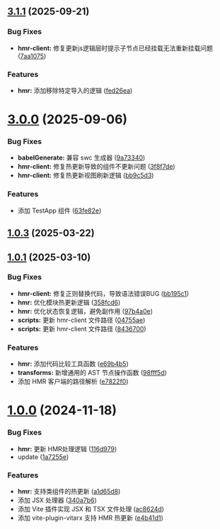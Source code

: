 ## [3.1.1](https://gitee.com/vitarx/vite-bundler/compare/v3.1.0...v3.1.1) (2025-09-21)


### Bug Fixes

* **hmr-client:** 修复更新js逻辑层时提示子节点已经挂载无法重新挂载问题 ([7aa1075](https://gitee.com/vitarx/vite-bundler/commits/7aa107538a54f9da909d26eae3a6115e97e5e193))


### Features

* **hmr:** 添加移除特定导入的逻辑 ([fed26ea](https://gitee.com/vitarx/vite-bundler/commits/fed26eadb4c8e41acbe61fe58e50091b53a8736d))



# [3.0.0](https://gitee.com/vitarx/vite-bundler/compare/v1.0.3...v3.0.0) (2025-09-06)


### Bug Fixes

* **babelGenerate:** 兼容 swc 生成器 ([9a73340](https://gitee.com/vitarx/vite-bundler/commits/9a733404398de9427e21f9506df0c73cddb4b59d))
* **hmr-client:** 修复热更新导致的组件不更新问题 ([3f8f7de](https://gitee.com/vitarx/vite-bundler/commits/3f8f7de6f2de0077b185fee677240a12bdd41e3f))
* **hmr-client:** 修复热更新视图刷新逻辑 ([bb9c5d3](https://gitee.com/vitarx/vite-bundler/commits/bb9c5d3253eb7b4d237edfb392510d02420bb8ba))


### Features

* 添加 TestApp 组件 ([63fe82e](https://gitee.com/vitarx/vite-bundler/commits/63fe82e765489f60f3b654a61de8125a1cc75614))



## [1.0.3](https://gitee.com/vitarx/vite-bundler/compare/v1.0.1...v1.0.3) (2025-03-22)



## [1.0.1](https://gitee.com/vitarx/vite-bundler/compare/v1.0.0...v1.0.1) (2025-03-10)


### Bug Fixes

* **hmr-client:** 修复正则替换代码，导致语法错误BUG ([bb195c1](https://gitee.com/vitarx/vite-bundler/commits/bb195c16531cdedacaef91d35ec0b844d43e08a3))
* **hmr:** 优化模块热更新逻辑 ([358fcd6](https://gitee.com/vitarx/vite-bundler/commits/358fcd6d669225f16156deb6d1860028fc24fa5e))
* **hmr:** 优化状态恢复逻辑，避免副作用 ([97b4a0e](https://gitee.com/vitarx/vite-bundler/commits/97b4a0e94b40a8ce52aaa71065b9a9643fbb3381))
* **scripts:** 更新 hmr-client 文件路径 ([04755ae](https://gitee.com/vitarx/vite-bundler/commits/04755ae7b1d0f6a42c8762cffd689d52dd2b8173))
* **scripts:** 更新 hmr-client 文件路径 ([8436700](https://gitee.com/vitarx/vite-bundler/commits/843670071fc4fde406b364ba69ec8bdd841cef00))


### Features

* **hmr:** 添加代码比较工具函数 ([e69b4b5](https://gitee.com/vitarx/vite-bundler/commits/e69b4b5e72ede5690f674e2b8e32767247909453))
* **transforms:** 新增通用的 AST 节点操作函数 ([98fff5d](https://gitee.com/vitarx/vite-bundler/commits/98fff5d77a7b5ed60f49e841d8cce8771e1f1342))
* 添加 HMR 客户端的路径解析 ([e7822f0](https://gitee.com/vitarx/vite-bundler/commits/e7822f091fdafb6eba6e95d43a14177827c4ddb3))



# [1.0.0](https://gitee.com/vitarx/vite-bundler/compare/340a7b65dcc0939121d1db4e8cb849e796df78f3...v1.0.0) (2024-11-18)


### Bug Fixes

* **hmr:** 更新 HMR处理逻辑 ([116d979](https://gitee.com/vitarx/vite-bundler/commits/116d979b46624400da68bc2cf212248dc156fdff))
* update ([1a7255e](https://gitee.com/vitarx/vite-bundler/commits/1a7255e1f26574513afe4201bda7e2689e7fcff3))


### Features

* **hmr:** 支持类组件的热更新 ([a1d65d8](https://gitee.com/vitarx/vite-bundler/commits/a1d65d8ff7b194a00ad98ace165146b3627229fb))
* 添加 JSX 处理器 ([340a7b6](https://gitee.com/vitarx/vite-bundler/commits/340a7b65dcc0939121d1db4e8cb849e796df78f3))
* 添加 Vite 插件实现 JSX 和 TSX 文件处理 ([ac8624d](https://gitee.com/vitarx/vite-bundler/commits/ac8624d826f67ab71e8ce17a52b47a58e9870527))
* 添加 vite-plugin-vitarx 支持 HMR 热更新 ([e4b41d1](https://gitee.com/vitarx/vite-bundler/commits/e4b41d1d2945512522f77db59583012c6455ae0e))



